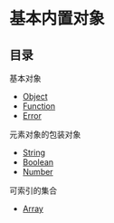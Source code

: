 # 基本内置对象

## 目录

基本对象

- [Object](Object.md)
- [Function](Function.md)
- [Error](Error.md)

元素对象的包装对象

- [String](String.md)
- [Boolean](Boolean.md)
- [Number](Number.md)

可索引的集合

- [Array](Array.md)
